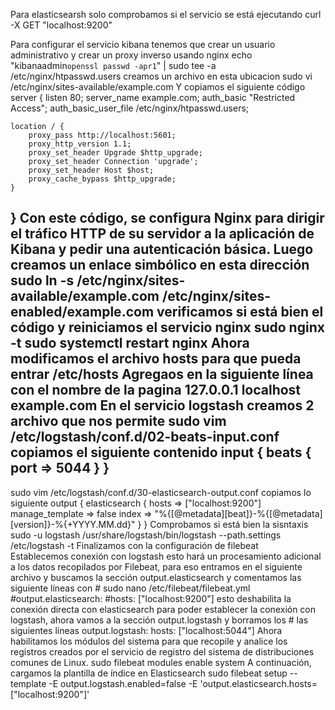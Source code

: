 Para elasticsearsh solo comprobamos si el servicio se está ejecutando
curl -X GET "localhost:9200"

Para configurar el servicio kibana tenemos que crear un usuario administrativo y crear un proxy inverso usando nginx
echo "kibanaadmin`openssl passwd -apr1`" | sudo tee -a /etc/nginx/htpasswd.users
creamos un archivo en esta ubicacion
sudo vi /etc/nginx/sites-available/example.com
Y copiamos el siguiente código 
server {
    listen 80;
    server_name example.com;
    auth_basic "Restricted Access";
    auth_basic_user_file /etc/nginx/htpasswd.users;

    location / {
        proxy_pass http://localhost:5601;
        proxy_http_version 1.1;
        proxy_set_header Upgrade $http_upgrade;
        proxy_set_header Connection 'upgrade';
        proxy_set_header Host $host;
        proxy_cache_bypass $http_upgrade;
    }
}
Con este código, se configura Nginx para dirigir el tráfico HTTP de su servidor a la aplicación de Kibana y pedir una autenticación básica.
Luego creamos un enlace simbólico en esta dirección 
sudo ln -s /etc/nginx/sites-available/example.com /etc/nginx/sites-enabled/example.com
verificamos si está bien el código y reiniciamos el servicio nginx
sudo nginx -t
sudo systemctl restart nginx
Ahora modificamos el archivo hosts para que pueda entrar 
/etc/hosts 
Agregaos en la siguiente línea con el nombre de la pagina 
127.0.0.1	localhost example.com
En el servicio logstash creamos 2 archivo que nos permite 
sudo vim /etc/logstash/conf.d/02-beats-input.conf
copiamos el siguiente contenido 
input {
  beats {
    port => 5044
  }
}
------------------------------------------------------------------------------------------------------------------------------
sudo vim /etc/logstash/conf.d/30-elasticsearch-output.conf
copiamos lo siguiente
output {
  elasticsearch {
    hosts => ["localhost:9200"]
    manage_template => false
    index => "%{[@metadata][beat]}-%{[@metadata][version]}-%{+YYYY.MM.dd}"
  }
}
Comprobamos si está bien la sisntaxis 
sudo -u logstash /usr/share/logstash/bin/logstash --path.settings /etc/logstash -t
Finalizamos con la configuración de filebeat                                                                                
Establecemos conexión con logstash esto hará un procesamiento adicional a los datos recopilados por Filebeat, para eso entramos en el siguiente archivo y buscamos la sección output.elasticsearch y comentamos las siguiente líneas con # 
sudo nano /etc/filebeat/filebeat.yml
#output.elasticsearch:
 #hosts: ["localhost:9200"]
esto deshabilita la conexión directa con elasticsearch para poder establecer la conexión con logstash, ahora vamos a la sección output.logstash y borramos los # las siguientes líneas 
output.logstash:
hosts: ["localhost:5044"]
Ahora habilitamos los módulos del sistema para que recopile y analice los registros creados por el servicio de registro del sistema de distribuciones comunes de Linux.
sudo filebeat modules enable system
A continuación, cargamos la plantilla de índice en Elasticsearch
sudo filebeat setup --template -E output.logstash.enabled=false -E 'output.elasticsearch.hosts=["localhost:9200"]'
